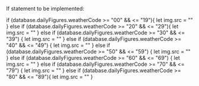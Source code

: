 If statement to be implemented:

if (database.dailyFigures.weatherCode >= "00" && <= "19"){
            let img.src = ""
        } else if (database.dailyFigures.weatherCode >= "20" && <= "29"){
            let img.src = ""
        } else if (database.dailyFigures.weatherCode >= "30" && <= "39") {
            let img.src = ""
        } else if (database.dailyFigures.weatherCode >= "40" && <= "49") {
            let img.src = ""
        } else if (database.dailyFigures.weatherCode >= "50" && <= "59") {
            let img.src = ""
        } else if (database.dailyFigures.weatherCode >= "60" && <= "69") {
            let img.src = ""
        } else if (database.dailyFigures.weatherCode >= "70" && <= "79") {
            let img.src = ""
        } else if (database.dailyFigures.weatherCode >= "80" && <= "89"){
            let img.src = ""
        }
